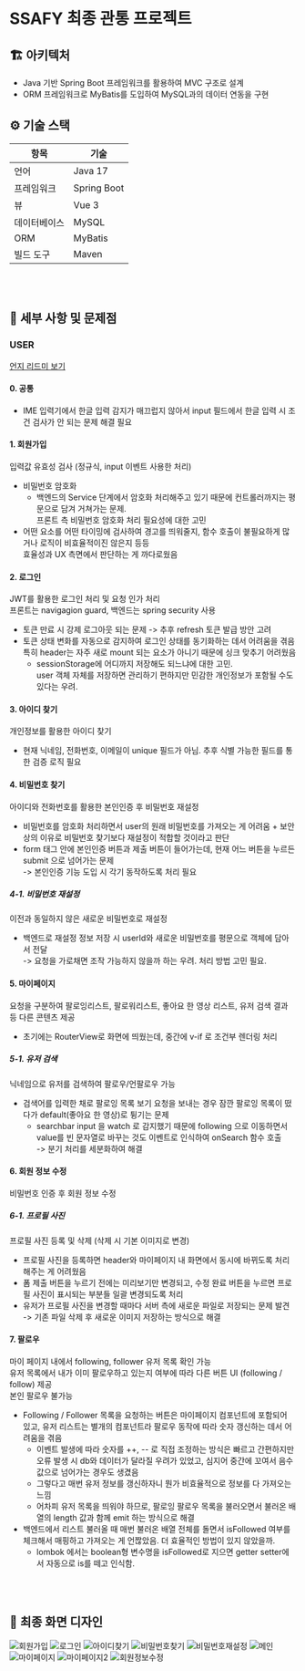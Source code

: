 # SSAFY 최종 관통 프로젝트

## 🏗️ 아키텍처

- Java 기반 Spring Boot 프레임워크를 활용하여 MVC 구조로 설계
- ORM 프레임워크로 MyBatis를 도입하여 MySQL과의 데이터 연동을 구현

## ⚙️ 기술 스택

| 항목         | 기술        |
| ------------ | ----------- |
| 언어         | Java 17     |
| 프레임워크   | Spring Boot |
| 뷰           | Vue 3       |
| 데이터베이스 | MySQL       |
| ORM          | MyBatis     |
| 빌드 도구    | Maven       |

<br>
<br>

## 📝 세부 사항 및 문제점

### USER

[언지 리드미 보기](./aboutPJT/이언지README.md)

#### 0. 공통

- IME 입력기에서 한글 입력 감지가 매끄럽지 않아서 input 필드에서 한글 입력 시 조건 검사가 안 되는 문제 해결 필요

#### 1. 회원가입

입력값 유효성 검사 (정규식, input 이벤트 사용한 처리)

- 비밀번호 암호화
  - 백엔드의 Service 단계에서 암호화 처리해주고 있기 때문에 컨트롤러까지는 평문으로 담겨 거쳐가는 문제.  
     프론트 측 비밀번호 암호화 처리 필요성에 대한 고민
- 어떤 요소를 어떤 타이밍에 검사하여 경고를 띄워줄지, 함수 호출이 불필요하게 많거나 로직이 비효율적이진 않은지 등등  
  효율성과 UX 측면에서 판단하는 게 까다로웠음

#### 2. 로그인

JWT를 활용한 로그인 처리 및 요청 인가 처리  
프론트는 navigagion guard, 백엔드는 spring security 사용

- 토큰 만료 시 강제 로그아웃 되는 문제 -> 추후 refresh 토큰 발급 방안 고려
- 토큰 상태 변화를 자동으로 감지하여 로그인 상태를 동기화하는 데서 어려움을 겪음  
   특히 header는 자주 새로 mount 되는 요소가 아니기 때문에 싱크 맞추기 어려웠음
  - sessionStorage에 어디까지 저장해도 되느냐에 대한 고민.  
    user 객체 자체를 저장하면 관리하기 편하지만 민감한 개인정보가 포함될 수도 있다는 우려.

#### 3. 아이디 찾기

개인정보를 활용한 아이디 찾기

- 현재 닉네임, 전화번호, 이메일이 unique 필드가 아님. 추후 식별 가능한 필드를 통한 검증 로직 필요

#### 4. 비밀번호 찾기

아이디와 전화번호를 활용한 본인인증 후 비밀번호 재설정

- 비밀번호를 암호화 처리하면서 user의 원래 비밀번호를 가져오는 게 어려움 + 보안상의 이유로 비밀번호 찾기보다 재설정이 적합할 것이라고 판단
- form 태그 안에 본인인증 버튼과 제출 버튼이 들어가는데, 현재 어느 버튼을 누르든 submit 으로 넘어가는 문제  
  -> 본인인증 기능 도입 시 각기 동작하도록 처리 필요

##### 4-1. 비밀번호 재설정

이전과 동일하지 않은 새로운 비밀번호로 재설정

- 백엔드로 재설정 정보 저장 시 userId와 새로운 비밀번호를 평문으로 객체에 담아서 전달  
  -> 요청을 가로채면 조작 가능하지 않을까 하는 우려. 처리 방법 고민 필요.

#### 5. 마이페이지

요청을 구분하여 팔로잉리스트, 팔로워리스트, 좋아요 한 영상 리스트, 유저 검색 결과 등 다른 콘텐츠 제공

- 초기에는 RouterView로 화면에 띄웠는데, 중간에 v-if 로 조건부 렌더링 처리

##### 5-1. 유저 검색

닉네임으로 유저를 검색하여 팔로우/언팔로우 가능

- 검색어를 입력한 채로 팔로잉 목록 보기 요청을 보내는 경우 잠깐 팔로잉 목록이 떴다가 default(좋아요 한 영상)로 튕기는 문제
  - searchbar input 을 watch 로 감지했기 때문에 following 으로 이동하면서 value를 빈 문자열로 바꾸는 것도 이벤트로 인식하여 onSearch 함수 호출  
    -> 분기 처리를 세분화하여 해결

#### 6. 회원 정보 수정

비밀번호 인증 후 회원 정보 수정

##### 6-1. 프로필 사진

프로필 사진 등록 및 삭제 (삭제 시 기본 이미지로 변경)

- 프로필 사진을 등록하면 header와 마이페이지 내 화면에서 동시에 바뀌도록 처리해주는 게 어려웠음
- 폼 제출 버튼을 누르기 전에는 미리보기만 변경되고, 수정 완료 버튼을 누르면 프로필 사진이 표시되는 부분들 일괄 변경되도록 처리
- 유저가 프로필 사진을 변경할 때마다 서버 측에 새로운 파일로 저장되는 문제 발견  
   -> 기존 파일 삭제 후 새로운 이미지 저장하는 방식으로 해결

#### 7. 팔로우

마이 페이지 내에서 following, follower 유저 목록 확인 가능  
유저 목록에서 내가 이미 팔로우하고 있는지 여부에 따라 다른 버튼 UI (following / follow) 제공  
본인 팔로우 불가능

- Following / Follower 목록을 요청하는 버튼은 마이페이지 컴포넌트에 포함되어 있고, 유저 리스트는 별개의 컴포넌트라 팔로우 동작에 따라 숫자 갱신하는 데서 어려움을 겪음
  - 이벤트 발생에 따라 숫자를 ++, -- 로 직접 조정하는 방식은 빠르고 간편하지만 오류 발생 시 db와 데이터가 달라질 우려가 있었고, 심지어 중간에 꼬여서 음수값으로 넘어가는 경우도 생겼음
  - 그렇다고 매번 유저 정보를 갱신하자니 뭔가 비효율적으로 정보를 다 가져오는 느낌
  - 어차피 유저 목록을 띄워야 하므로, 팔로잉 팔로우 목록을 불러오면서 불러온 배열의 length 값과 함께 emit 하는 방식으로 해결
- 백엔드에서 리스트 불러올 때 매번 불러온 배열 전체를 돌면서 isFollowed 여부를 체크해서 매핑하고 가져오는 게 언짢았음. 더 효율적인 방법이 있지 않았을까.
  - lombok 에서는 boolean형 변수명을 isFollowed로 지으면 getter setter에서 자동으로 is를 떼고 인식함.

<br>
<br>

## 📌 최종 화면 디자인

![회원가입](./aboutPJT/views/signup.png)
![로그인](./aboutPJT/views/login.png)
![아이디찾기](./aboutPJT/views/findId.png)
![비밀번호찾기](./aboutPJT/views/findPw.png)
![비밀번호재설정](./aboutPJT/views/resetPw.png)
![메인](./aboutPJT/views/main.png)
![마이페이지](./aboutPJT/views/myPage.png)
![마이페이지2](./aboutPJT/views/myPage2.png)
![회원정보수정](./aboutPJT/views/modifyInfo.png)
